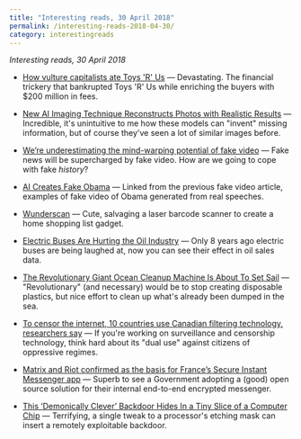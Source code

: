 ```yaml
---
title: "Interesting reads, 30 April 2018"
permalink: /interesting-reads-2018-04-30/
category: interestingreads
---
```


*Interesting reads, 30 April 2018*

<!--more-->

- [How vulture capitalists ate Toys 'R' Us](http://theweek.com/articles/761124/how-vulture-capitalists-ate-toys-r) — Devastating. The financial trickery that bankrupted Toys 'R' Us while enriching the buyers with $200 million in fees.

- [New AI Imaging Technique Reconstructs Photos with Realistic Results](https://news.developer.nvidia.com/new-ai-imaging-technique-reconstructs-photos-with-realistic-results/) — Incredible, it's unintuitive to me how these models can "invent" missing information, but of course they've seen a lot of similar images before.

- [We’re underestimating the mind-warping potential of fake video](https://www.vox.com/science-and-health/2018/4/20/17109764/deepfake-ai-false-memory-psychology) — Fake news will be supercharged by fake video. How are we going to cope with fake *history*?

- [AI Creates Fake Obama](https://spectrum.ieee.org/tech-talk/robotics/artificial-intelligence/ai-creates-fake-obama) — Linked from the previous fake video article, examples of fake video of Obama generated from real speeches.

- [Wunderscan](https://bcarrigan.com/2018/04/20/wunderscan/) — Cute, salvaging a laser barcode scanner to create a home shopping list gadget.

- [Electric Buses Are Hurting the Oil Industry](https://www.bloomberg.com/news/articles/2018-04-23/electric-buses-are-hurting-the-oil-industry) — Only 8 years ago electric buses are being laughed at, now you can see their effect in oil sales data.

- [The Revolutionary Giant Ocean Cleanup Machine Is About To Set Sail](https://www.fastcompany.com/40560810/the-revolutionary-giant-ocean-cleanup-machine-is-about-to-set-sail) — "Revolutionary" (and necessary) would be to stop creating disposable plastics, but nice effort to clean up what's already been dumped in the sea.

- [To censor the internet, 10 countries use Canadian filtering technology, researchers say](http://www.cbc.ca/news/technology/citizen-lab-netsweeper-internet-filtering-tech-censorship-1.4631243) — If you're working on surveillance and censorship technology, think hard about its "dual use" against citizens of oppressive regimes.

- [Matrix and Riot confirmed as the basis for France’s Secure Instant Messenger app](https://matrix.org/blog/2018/04/26/matrix-and-riot-confirmed-as-the-basis-for-frances-secure-instant-messenger-app/) — Superb to see a Government adopting a (good) open source solution for their internal end-to-end encrypted messenger.

- [This ‘Demonically Clever’ Backdoor Hides In a Tiny Slice of a Computer Chip](https://www.wired.com/2016/06/demonically-clever-backdoor-hides-inside-computer-chip/) — Terrifying, a single tweak to a processor's etching mask can insert a remotely exploitable backdoor.

